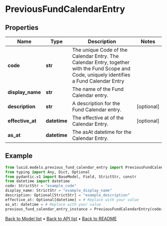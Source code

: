 # PreviousFundCalendarEntry

## Properties
Name | Type | Description | Notes
------------ | ------------- | ------------- | -------------
**code** | **str** | The unique Code of the Calendar Entry. The Calendar Entry, together with the Fund Scope and Code, uniquely identifies a Fund Calendar Entry | 
**display_name** | **str** | The name of the Fund Calendar entry. | 
**description** | **str** | A description for the Fund Calendar entry. | [optional] 
**effective_at** | **datetime** | The effective at of the Calendar Entry. | [optional] 
**as_at** | **datetime** | The asAt datetime for the Calendar Entry. | 
## Example

```python
from lusid.models.previous_fund_calendar_entry import PreviousFundCalendarEntry
from typing import Any, Dict, Optional
from pydantic.v1 import BaseModel, Field, StrictStr, constr
from datetime import datetime
code: StrictStr = "example_code"
display_name: StrictStr = "example_display_name"
description: Optional[StrictStr] = "example_description"
effective_at: Optional[datetime] = # Replace with your value
as_at: datetime = # Replace with your value
previous_fund_calendar_entry_instance = PreviousFundCalendarEntry(code=code, display_name=display_name, description=description, effective_at=effective_at, as_at=as_at)

```

[Back to Model list](../README.md#documentation-for-models) &#8226; [Back to API list](../README.md#documentation-for-api-endpoints) &#8226; [Back to README](../README.md)

